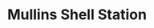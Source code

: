 ---
title: "Mullins Shell Station"
url: /albert-bridge/mullins-shell-station/
shop: Lebensmittel
---
